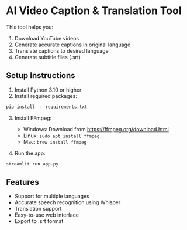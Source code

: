 # AI Video Caption & Translation Tool

This tool helps you:
1. Download YouTube videos
2. Generate accurate captions in original language
3. Translate captions to desired language
4. Generate subtitle files (.srt)

## Setup Instructions

1. Install Python 3.10 or higher
2. Install required packages:
```bash
pip install -r requirements.txt
```
3. Install FFmpeg:
   - Windows: Download from https://ffmpeg.org/download.html
   - Linux: `sudo apt install ffmpeg`
   - Mac: `brew install ffmpeg`

4. Run the app:
```bash
streamlit run app.py
```

## Features
- Support for multiple languages
- Accurate speech recognition using Whisper
- Translation support
- Easy-to-use web interface
- Export to .srt format